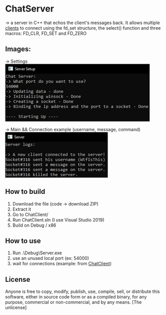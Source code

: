 # ChatServer
-> a server in C++ that echos the client's messages back. It allows multiple [clients](https://github.com/Wtf-Is-This-x1337/ChatClient) to connect using the fd_set structure, the select() function and three macros: FD_CLR, FD_SET and FD_ZERO
## Images:    
-> Settings         
![alt text](https://github.com/Wtf-Is-This-x1337/ChatServer/blob/main/images/setup.png?raw=true)
              
-> Main && Connection example (username, message, command)         
![alt text](https://github.com/Wtf-Is-This-x1337/ChatServer/blob/main/images/main.png?raw=true)     

## How to build
1. Download the file (code -> download ZIP)
2. Extract it
3. Go to ChatClient/
4. Run ChatClient.sln (I use Visual Studio 2019)
5. Build on Debug / x86

## How to use
1. Run .\Debug\Server.exe
2. use an unused local port (ex: 54000)
3. wait for connections (example: from [ChatClient](https://github.com/Wtf-Is-This-x1337/ChatClient))

## License
Anyone is free to copy, modify, publish, use, compile, sell, or distribute this software, either in source code form or as a compiled binary, for any purpose, commercial or non-commercial, and by any means. [The unlicense]
